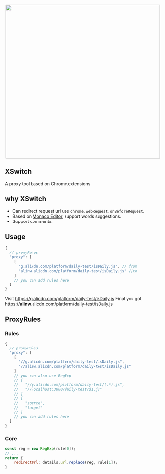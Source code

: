 <p align="center">
  <a href="https://chrome.google.com/webstore/detail/idkjhjggpffolpidfkikidcokdkdaogg">
    <img width="500" src="https://img.alicdn.com/tfs/TB1KBVSmDnI8KJjy0FfXXcdoVXa-1604-950.png">
  </a>
</p>

## XSwitch

A proxy tool based on Chrome.extensions

## why XSwitch

* Can redirect request url use `chrome.webRequest.onBeforeRequest`.
* Based on [Monaco Editor](https://github.com/Microsoft/monaco-editor), support words suggestions.
* Support comments.

## Usage

```js
{
  // proxyRules
  "proxy": [
    [
      "g.alicdn.com/platform/daily-test/isDaily.js", // from
      "alinw.alicdn.com/platform/daily-test/isDaily.js" //to
    ]
    // you can add rules here
  ]
}
```

Visit https://g.alicdn.com/platform/daily-test/isDaily.js
Final you got https://<b>alinw</b>.alicdn.com/platform/daily-test/isDaily.js

## ProxyRules

### Rules

```js
{
  // proxyRules
  "proxy": [
    [
      "//g.alicdn.com/platform/daily-test/isDaily.js",
      "//alinw.alicdn.com/platform/daily-test/isDaily.js"
    ]
    // you can also use RegExp
    // [
    //   "//g.alicdn.com/platform/daily-test/(.*).js",
    //   "//localhost:3000/daily-test/$1.js"
    // ]
    // [
    //   "source",
    //   "target"
    // ]
    // you can add rules here
  ]
}
```

### Core

```js
const reg = new RegExp(rule[0]);
// ...
return {
    redirectUrl: details.url.replace(reg, rule[1]);
}
```
